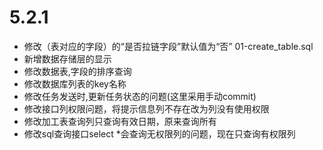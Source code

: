 # 5.2.1
- 修改（表对应的字段）的“是否拉链字段”默认值为“否” 01-create_table.sql
- 新增数据存储层的显示
- 修改数据表,字段的排序查询
- 修改数据库列表的key名称
- 修改任务发送时,更新任务状态的问题(这里采用手动commit)
- 修改接口列权限问题，将提示信息列不存在改为列没有使用权限
- 修改加工表查询列只查询有效日期，原来查询所有
- 修改sql查询接口select *会查询无权限列的问题，现在只查询有权限列